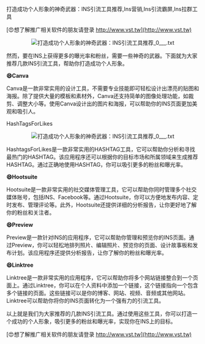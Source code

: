 打造成功个人形象的神奇武器：INS引流工具推荐,Ins营销,Ins引流霸屏,Ins拉群工具

[😍想了解推广相关软件的朋友请登录 http://www.vst.tw](http://www.vst.tw)

 <center><img src="https://vst.tw/MP4/tuiguang/png/4.png" alt="打造成功个人形象的神奇武器：INS引流工具推荐_0___.txt"></center>

然而，要在INS上获得更多的曝光率和粉丝，需要一些神奇的武器。下面就为大家推荐几款INS引流工具，帮助你打造成功个人形象。

**😄Canva**

Canva是一款非常实用的设计工具，不需要专业技能即可轻松设计出漂亮的贴图和海报。除了提供大量的模板和素材外，Canva还支持简单的图像处理功能，如裁剪、调整大小等。使用Canva设计出的图片和海报，可以帮助你的INS页面更加美观和吸引人。

HashTagsForLikes

 <center><img src="https://vst.tw/MP4/tuiguang/png/8.png" alt="打造成功个人形象的神奇武器：INS引流工具推荐_0___.txt"></center>

HashtagsForLikes是一款非常实用的HASHTAG工具，它可以帮助你分析和寻找最热门的HASHTAG。该应用程序还可以根据你的目标市场和所属领域来生成推荐HASHTAG。通过正确地使用HASHTAG，你可以吸引更多的粉丝和曝光率。

**😄Hootsuite**

Hootsuite是一款非常实用的社交媒体管理工具，它可以帮助你同时管理多个社交媒体账号，包括INS、Facebook等。通过Hootsuite，你可以方便地发布内容、定时发布、管理评论等。此外，Hootsuite还提供详细的分析报告，让你更好地了解你的粉丝和关注者。

**😄Preview**

Preview是一款针对INS的应用程序，它可以帮助你管理和预览你的INS页面。通过Preview，你可以轻松地排列照片、编辑照片、预览你的页面、设计故事板和发布计划。该应用程序还提供分析报告，让你了解你的粉丝和曝光率。

**😄Linktree**

Linktree是一款非常实用的应用程序，它可以帮助你将多个网站链接整合到一个页面上。通过Linktree，你可以在个人资料中添加一个链接，这个链接指向一个包含多个链接的页面。这些链接可以是你的博客、网站、视频、音频或其他网站。Linktree可以帮助你将你的INS页面转化为一个强有力的引流工具。

以上就是我们为大家推荐的几款INS引流工具。通过使用这些工具，你可以打造一个成功的个人形象，吸引更多的粉丝和曝光率，实现你在INS上的目标。

[😍想了解推广相关软件的朋友请登录 http://www.vst.tw](http://www.vst.tw)



